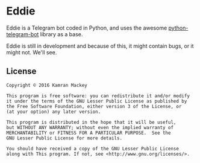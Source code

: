 # Eddie
Eddie is a Telegram bot coded in Python, and uses the awesome [python-telegram-bot](https://python-telegram-bot.org) 
library as a base.

Eddie is still in development and because of this, it might contain bugs, or it might not. We'll see.

## License
    Copyright © 2016 Kamran Mackey
    
    This program is free software: you can redistribute it and/or modify
    it under the terms of the GNU Lesser Public License as published by
    the Free Software Foundation, either version 3 of the License, or
    (at your option) any later version.

    This program is distributed in the hope that it will be useful,
    but WITHOUT ANY WARRANTY; without even the implied warranty of
    MERCHANTABILITY or FITNESS FOR A PARTICULAR PURPOSE.  See the
    GNU Lesser Public License for more details.

    You should have received a copy of the GNU Lesser Public License
    along with This program. If not, see <http://www.gnu.org/licenses/>.
    
